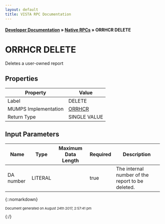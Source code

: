 ```yaml
---
layout: default
title: VISTA RPC Documentation
---
```


#### [Developer Documentation](../index) &#187; [Native RPCs](TableOfContents) &#187; ORRHCR DELETE<br/>
# ORRHCR DELETE

Deletes a user-owned report

## Properties

Property | Value
--- | ---
Label | DELETE
MUMPS Implementation | [ORRHCR](http://code.osehra.org/dox/Routine_ORRHCR_source.html)
Return Type | SINGLE VALUE


## Input Parameters

Name | Type | Maximum Data Length | Required | Description
--- | --- | --- | --- | ---
DA number | LITERAL |  | true | The internal number of the report to be deleted.



{::nomarkdown} <br/><p style="font-size: 11px">Document generated on August 24th 2017, 2:57:41 pm</p>{:/}
